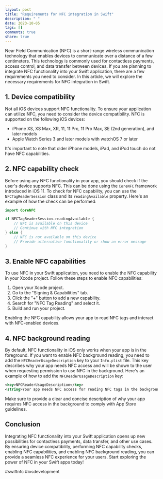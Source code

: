 ```yaml
---
layout: post
title: "Requirements for NFC integration in Swift"
description: " "
date: 2023-10-05
tags: []
comments: true
share: true
---
```


Near Field Communication (NFC) is a short-range wireless communication technology that enables devices to communicate over a distance of a few centimeters. This technology is commonly used for contactless payments, access control, and data transfer between devices. If you are planning to integrate NFC functionality into your Swift application, there are a few requirements you need to consider. In this article, we will explore the necessary requirements for NFC integration in Swift.

## 1. Device compatibility

Not all iOS devices support NFC functionality. To ensure your application can utilize NFC, you need to consider the device compatibility. NFC is supported on the following iOS devices:

- iPhone XS, XS Max, XR, 11, 11 Pro, 11 Pro Max, SE (2nd generation), and later models
- Apple Watch Series 3 and later models with watchOS 7 or later

It's important to note that older iPhone models, iPad, and iPod touch do not have NFC capabilities.

## 2. NFC capability check

Before using any NFC functionality in your app, you should check if the user's device supports NFC. This can be done using the `CoreNFC` framework introduced in iOS 11. To check for NFC capability, you can use the `NFCTagReaderSession` class and its `readingAvailable` property. Here's an example of how the check can be performed:

```swift
import CoreNFC

if NFCTagReaderSession.readingAvailable {
    // NFC is available on this device
    // Continue with NFC integration
} else {
    // NFC is not available on this device
    // Provide alternative functionality or show an error message
}
```

## 3. Enable NFC capabilities

To use NFC in your Swift application, you need to enable the NFC capability in your Xcode project. Follow these steps to enable NFC capabilities:

1. Open your Xcode project.
2. Go to the "Signing & Capabilities" tab.
3. Click the "+" button to add a new capability.
4. Search for "NFC Tag Reading" and select it.
5. Build and run your project.

Enabling the NFC capability allows your app to read NFC tags and interact with NFC-enabled devices.

## 4. NFC background reading

By default, NFC functionality in iOS only works when your app is in the foreground. If you want to enable NFC background reading, you need to add the `NFCReaderUsageDescription` key to your `Info.plist` file. This key describes why your app needs NFC access and will be shown to the user when requesting permission to use NFC in the background. Here's an example of how to add the `NFCReaderUsageDescription` key:

```xml
<key>NFCReaderUsageDescription</key>
<string>Your app needs NFC access for reading NFC tags in the background.</string>
```

Make sure to provide a clear and concise description of why your app requires NFC access in the background to comply with App Store guidelines.

## Conclusion

Integrating NFC functionality into your Swift application opens up new possibilities for contactless payments, data transfer, and other use cases. By ensuring device compatibility, performing NFC capability checks, enabling NFC capabilities, and enabling NFC background reading, you can provide a seamless NFC experience for your users. Start exploring the power of NFC in your Swift apps today!

#swiftnfc #iosdevelopment